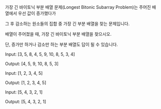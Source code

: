 가장 긴 바이토닉 부분 배열 문제(Longest Bitonic Subarray Problem)는 주어진 배열에서 우선 값이 증가했다가

그 후 감소하는 원소들의 집합 중 가장 긴 부분 배열을 찾는 문제입니다.

 

배열이 주어졌을 때, 가장 긴 바이토닉 부분 배열을 찾으시오.

 

단, 증가만 하거나 감소만 하는 부분 배열도 답이 될 수 있습니다.

 

Input: [3, 5, 8, 4, 5, 9, 10, 8, 5, 3, 4]

Output: [4, 5, 9, 10, 8, 5, 3]

 

Input: [1, 2, 3, 4, 5]

Output: [1, 2, 3, 4, 5]

 

Input: [5, 4, 3, 2, 1]

Output: [5, 4, 3, 2, 1]